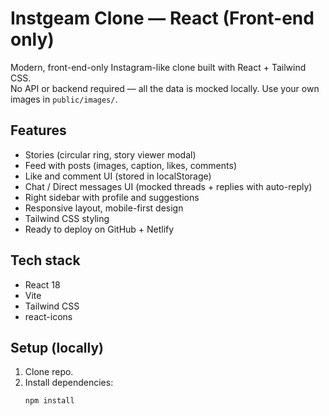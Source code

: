# Instgeam Clone — React (Front-end only)

Modern, front-end-only Instagram-like clone built with React + Tailwind CSS.  
No API or backend required — all the data is mocked locally. Use your own images in `public/images/`.

## Features
- Stories (circular ring, story viewer modal)
- Feed with posts (images, caption, likes, comments)
- Like and comment UI (stored in localStorage)
- Chat / Direct messages UI (mocked threads + replies with auto-reply)
- Right sidebar with profile and suggestions
- Responsive layout, mobile-first design
- Tailwind CSS styling
- Ready to deploy on GitHub + Netlify

## Tech stack
- React 18
- Vite
- Tailwind CSS
- react-icons

## Setup (locally)
1. Clone repo.
2. Install dependencies:
   ```bash
   npm install
